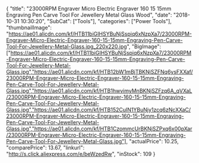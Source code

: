 {
	"title": "23000RPM Engraver Micro Electric Engraver 160 15 15mm Engraving Pen Carve Tool For Jewellery Metal Glass Wood",
	"date": "2018-10-31 10:30:20",
	"SubCat": ["Tools"],
	"categories": ["Power Tools"],
	"thumbnailImage": "https://ae01.alicdn.com/kf/HTB11biGIHSYBuNjSspiq6xNzpXa7/23000RPM-Engraver-Micro-Electric-Engraver-160-15-15mm-Engraving-Pen-Carve-Tool-For-Jewellery-Metal-Glass.jpg_220x220.jpg",
	"BigImage": ["https://ae01.alicdn.com/kf/HTB11biGIHSYBuNjSspiq6xNzpXa7/23000RPM-Engraver-Micro-Electric-Engraver-160-15-15mm-Engraving-Pen-Carve-Tool-For-Jewellery-Metal-Glass.jpg","https://ae01.alicdn.com/kf/HTB12bW1mBjTBKNjSZFNq6ysFXXaf/23000RPM-Engraver-Micro-Electric-Engraver-160-15-15mm-Engraving-Pen-Carve-Tool-For-Jewellery-Metal-Glass.jpg","https://ae01.alicdn.com/kf/HTB1hwvimyMnBKNjSZFzq6A_qVXaL/23000RPM-Engraver-Micro-Electric-Engraver-160-15-15mm-Engraving-Pen-Carve-Tool-For-Jewellery-Metal-Glass.jpg","https://ae01.alicdn.com/kf/HTB152CuIN1YBuNjy1zcq6zNcXXaC/23000RPM-Engraver-Micro-Electric-Engraver-160-15-15mm-Engraving-Pen-Carve-Tool-For-Jewellery-Metal-Glass.jpg","https://ae01.alicdn.com/kf/HTB1CzommcUrBKNjSZPxq6x00pXar/23000RPM-Engraver-Micro-Electric-Engraver-160-15-15mm-Engraving-Pen-Carve-Tool-For-Jewellery-Metal-Glass.jpg"],
	"actualPrice": 10.25,
	"comparePrice": 13.67,
	"linkurl": "http://s.click.aliexpress.com/e/beWzedRw",
	"inStock": 109
}
